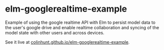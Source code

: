 # elm-googlerealtime-example
Example of using the google realtime API with Elm to persist model data to the user's google drive and enable realtime collaboration and syncing of the model state with other users and across devices.

See it live at [colinhunt.github.io/elm-googlerealtime-example](https://colinhunt.github.io/elm-googlerealtime-example).
